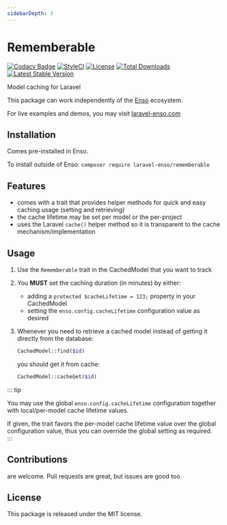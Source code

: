 ```yaml
---
sidebarDepth: 3
---
```


# Rememberable

[![Codacy Badge](https://api.codacy.com/project/badge/Grade/2eba208ec82d485786715915ec75f8bf)](https://www.codacy.com/app/laravel-enso/rememberable?utm_source=github.com&amp;utm_medium=referral&amp;utm_content=laravel-enso/rememberable&amp;utm_campaign=Badge_Grade)
[![StyleCI](https://github.styleci.io/repos/90758167/shield?branch=master)](https://github.styleci.io/repos/90758167)
[![License](https://poser.pugx.org/laravel-enso/rememberable/license)](https://packagist.org/packages/laravel-enso/rememberable)
[![Total Downloads](https://poser.pugx.org/laravel-enso/rememberable/downloads)](https://packagist.org/packages/laravel-enso/rememberable)
[![Latest Stable Version](https://poser.pugx.org/laravel-enso/rememberable/version)](https://packagist.org/packages/laravel-enso/rememberable)

Model caching for Laravel

This package can work independently of the [Enso](https://github.com/laravel-enso/Enso) ecosystem.

For live examples and demos, you may visit [laravel-enso.com](https://www.laravel-enso.com)

## Installation

Comes pre-installed in Enso.

To install outside of Enso: `composer require laravel-enso/rememberable`

## Features

- comes with a trait that provides helper methods for quick and easy caching usage (setting and retrieving)
- the cache lifetime may be set per model or the per-project
- uses the Laravel `cache()` helper method so it is transparent to the cache mechanism/implementation

## Usage

1. Use the `Rememberable` trait in the CachedModel that you want to track

2. You **MUST** set the caching duration (in minutes) by either:
    - adding a `protected $cacheLifetime = 123;` property in your CachedModel
    - setting the `enso.config.cacheLifetime` configuration value as desired

3. Whenever you need to retrieve a cached model instead of getting it directly from the database:

    ```php
    CachedModel::find($id)
    ```

    you should get it from cache:

    ```php
    CachedModel::cacheGet($id)
    ```

::: tip

You may use the global `enso.config.cacheLifetime` configuration together with local/per-model 
cache lifetime values. 

If given, the trait favors the per-model cache lifetime value over the global configuration value,
thus you can override the global setting as required.  
::: 

## Contributions

are welcome. Pull requests are great, but issues are good too.

## License

This package is released under the MIT license.
